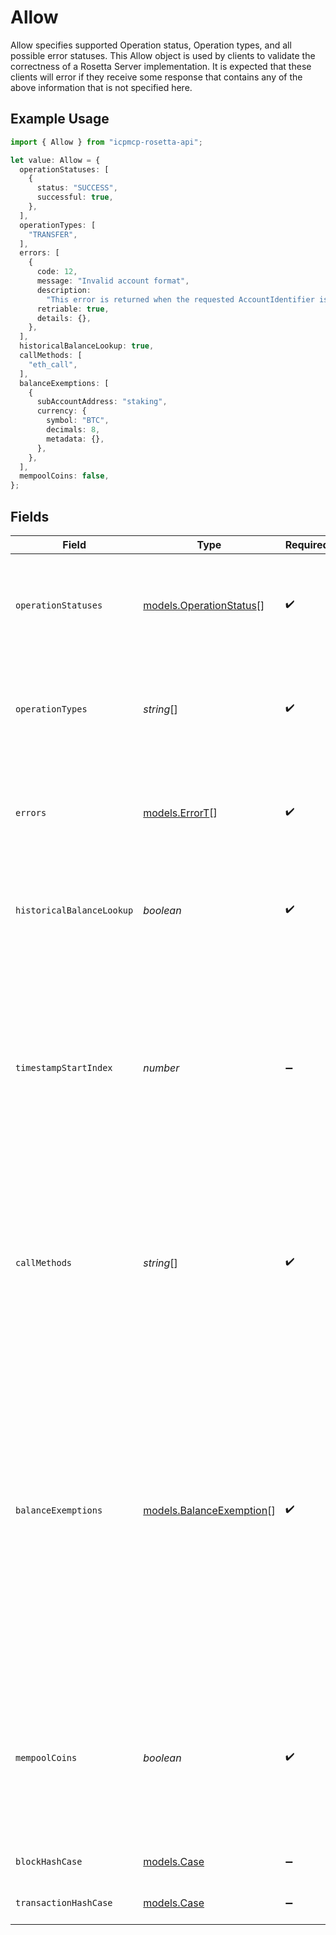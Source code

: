 # Allow

Allow specifies supported Operation status, Operation types, and all possible error statuses. This Allow object is used by clients to validate the correctness of a Rosetta Server implementation. It is expected that these clients will error if they receive some response that contains any of the above information that is not specified here.

## Example Usage

```typescript
import { Allow } from "icpmcp-rosetta-api";

let value: Allow = {
  operationStatuses: [
    {
      status: "SUCCESS",
      successful: true,
    },
  ],
  operationTypes: [
    "TRANSFER",
  ],
  errors: [
    {
      code: 12,
      message: "Invalid account format",
      description:
        "This error is returned when the requested AccountIdentifier is improperly formatted.",
      retriable: true,
      details: {},
    },
  ],
  historicalBalanceLookup: true,
  callMethods: [
    "eth_call",
  ],
  balanceExemptions: [
    {
      subAccountAddress: "staking",
      currency: {
        symbol: "BTC",
        decimals: 8,
        metadata: {},
      },
    },
  ],
  mempoolCoins: false,
};
```

## Fields

| Field                                                                                                                                                                                                                                                                                                                                                                                                                                                                     | Type                                                                                                                                                                                                                                                                                                                                                                                                                                                                      | Required                                                                                                                                                                                                                                                                                                                                                                                                                                                                  | Description                                                                                                                                                                                                                                                                                                                                                                                                                                                               |
| ------------------------------------------------------------------------------------------------------------------------------------------------------------------------------------------------------------------------------------------------------------------------------------------------------------------------------------------------------------------------------------------------------------------------------------------------------------------------- | ------------------------------------------------------------------------------------------------------------------------------------------------------------------------------------------------------------------------------------------------------------------------------------------------------------------------------------------------------------------------------------------------------------------------------------------------------------------------- | ------------------------------------------------------------------------------------------------------------------------------------------------------------------------------------------------------------------------------------------------------------------------------------------------------------------------------------------------------------------------------------------------------------------------------------------------------------------------- | ------------------------------------------------------------------------------------------------------------------------------------------------------------------------------------------------------------------------------------------------------------------------------------------------------------------------------------------------------------------------------------------------------------------------------------------------------------------------- |
| `operationStatuses`                                                                                                                                                                                                                                                                                                                                                                                                                                                       | [models.OperationStatus](../models/operationstatus.md)[]                                                                                                                                                                                                                                                                                                                                                                                                                  | :heavy_check_mark:                                                                                                                                                                                                                                                                                                                                                                                                                                                        | All Operation.Status this implementation supports. Any status that is returned during parsing that is not listed here will cause client validation to error.                                                                                                                                                                                                                                                                                                              |
| `operationTypes`                                                                                                                                                                                                                                                                                                                                                                                                                                                          | *string*[]                                                                                                                                                                                                                                                                                                                                                                                                                                                                | :heavy_check_mark:                                                                                                                                                                                                                                                                                                                                                                                                                                                        | All Operation.Type this implementation supports. Any type that is returned during parsing that is not listed here will cause client validation to error.                                                                                                                                                                                                                                                                                                                  |
| `errors`                                                                                                                                                                                                                                                                                                                                                                                                                                                                  | [models.ErrorT](../models/errort.md)[]                                                                                                                                                                                                                                                                                                                                                                                                                                    | :heavy_check_mark:                                                                                                                                                                                                                                                                                                                                                                                                                                                        | All Errors that this implementation could return. Any error that is returned during parsing that is not listed here will cause client validation to error.                                                                                                                                                                                                                                                                                                                |
| `historicalBalanceLookup`                                                                                                                                                                                                                                                                                                                                                                                                                                                 | *boolean*                                                                                                                                                                                                                                                                                                                                                                                                                                                                 | :heavy_check_mark:                                                                                                                                                                                                                                                                                                                                                                                                                                                        | Any Rosetta implementation that supports querying the balance of an account at any height in the past should set this to true.                                                                                                                                                                                                                                                                                                                                            |
| `timestampStartIndex`                                                                                                                                                                                                                                                                                                                                                                                                                                                     | *number*                                                                                                                                                                                                                                                                                                                                                                                                                                                                  | :heavy_minus_sign:                                                                                                                                                                                                                                                                                                                                                                                                                                                        | If populated, `timestamp_start_index` indicates the first block index where block timestamps are considered valid (i.e. all blocks less than `timestamp_start_index` could have invalid timestamps). This is useful when the genesis block (or blocks) of a network have timestamp 0. If not populated, block timestamps are assumed to be valid for all available blocks.                                                                                                |
| `callMethods`                                                                                                                                                                                                                                                                                                                                                                                                                                                             | *string*[]                                                                                                                                                                                                                                                                                                                                                                                                                                                                | :heavy_check_mark:                                                                                                                                                                                                                                                                                                                                                                                                                                                        | All methods that are supported by the /call endpoint. Communicating which parameters should be provided to /call is the responsibility of the implementer (this is en lieu of defining an entire type system and requiring the implementer to define that in Allow).                                                                                                                                                                                                      |
| `balanceExemptions`                                                                                                                                                                                                                                                                                                                                                                                                                                                       | [models.BalanceExemption](../models/balanceexemption.md)[]                                                                                                                                                                                                                                                                                                                                                                                                                | :heavy_check_mark:                                                                                                                                                                                                                                                                                                                                                                                                                                                        | BalanceExemptions is an array of BalanceExemption indicating which account balances could change without a corresponding Operation. BalanceExemptions should be used sparingly as they may introduce significant complexity for integrators that attempt to reconcile all account balance changes. If your implementation relies on any BalanceExemptions, you MUST implement historical balance lookup (the ability to query an account balance at any BlockIdentifier). |
| `mempoolCoins`                                                                                                                                                                                                                                                                                                                                                                                                                                                            | *boolean*                                                                                                                                                                                                                                                                                                                                                                                                                                                                 | :heavy_check_mark:                                                                                                                                                                                                                                                                                                                                                                                                                                                        | Any Rosetta implementation that can update an AccountIdentifier's unspent coins based on the contents of the mempool should populate this field as true. If false, requests to `/account/coins` that set `include_mempool` as true will be automatically rejected.                                                                                                                                                                                                        |
| `blockHashCase`                                                                                                                                                                                                                                                                                                                                                                                                                                                           | [models.Case](../models/case.md)                                                                                                                                                                                                                                                                                                                                                                                                                                          | :heavy_minus_sign:                                                                                                                                                                                                                                                                                                                                                                                                                                                        | Case specifies the expected case for strings and hashes.                                                                                                                                                                                                                                                                                                                                                                                                                  |
| `transactionHashCase`                                                                                                                                                                                                                                                                                                                                                                                                                                                     | [models.Case](../models/case.md)                                                                                                                                                                                                                                                                                                                                                                                                                                          | :heavy_minus_sign:                                                                                                                                                                                                                                                                                                                                                                                                                                                        | Case specifies the expected case for strings and hashes.                                                                                                                                                                                                                                                                                                                                                                                                                  |